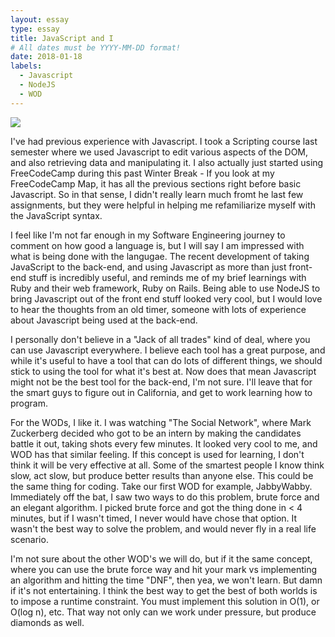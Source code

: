 ```yaml
---
layout: essay
type: essay
title: JavaScript and I
# All dates must be YYYY-MM-DD format!
date: 2018-01-18
labels:
  - Javascript
  - NodeJS
  - WOD
---
```


<img class="ui tiny left circular floated image" src="https://www.planet-source-code.com/vb/2010Redesign/images/LangugeHomePages/HTML5_CSS_JavaScript.png">

I've had previous experience with Javascript. I took a Scripting course last semester where we used Javascript to edit various aspects of the DOM, and also retrieving data and manipulating it. I also actually just started using FreeCodeCamp during this past Winter Break - If you look at my FreeCodeCamp Map, it has all the previous sections right before basic Javascript. So in that sense, I didn't really learn much fromt he last few assignments, but they were helpful in helping me refamiliarize myself with the JavaScript syntax.

I feel like I'm not far enough in my Software Engineering journey to comment on how good a language is, but I will say I am impressed with what is being done with the langugae. The recent development of taking JavaScript to the back-end, and using Javascript as more than just front-end stuff is incredibly useful, and reminds me of my brief learnings with Ruby and their web framework, Ruby on Rails. Being able to use NodeJS to bring Javascript out of the front end stuff looked very cool, but I would love to hear the thoughts from an old timer, someone with lots of experience about Javascript being used at the back-end. 

I personally don't believe in a "Jack of all trades" kind of deal, where you can use Javascript everywhere. I believe each tool has a great purpose, and while it's useful to have a tool that can do lots of different things, we should stick to using the tool for what it's best at. Now does that mean Javascript might not be the best tool for the back-end, I'm not sure. I'll leave that for the smart guys to figure out in California, and get to work learning how to program. 

For the WODs, I like it. I was watching "The Social Network", where Mark Zuckerberg decided who got to be an intern by making the candidates battle it out, taking shots every few minutes. It looked very cool to me, and WOD has that similar feeling. If this concept is used for learning, I don't think it will be very effective at all. Some of the smartest people I know think slow, act slow, but produce better results than anyone else. This could be the same thing for coding. Take our first WOD for example, JabbyWabby. Immediately off the bat, I saw two ways to do this problem, brute force and an elegant algorithm. I picked brute force and got the thing done in < 4 minutes, but if I wasn't timed, I never would have chose that option. It wasn't the best way to solve the problem, and would never fly in a real life scenario.

I'm not sure about the other WOD's we will do, but if it the same concept, where you can use the brute force way and hit your mark vs implementing an algorithm and hitting the time "DNF", then yea, we won't learn. But damn if it's not entertaining. I think the best way to get the best of both worlds is to impose a runtime constraint. You must implement this solution in O(1), or O(log n), etc. That way not only can we work under pressure, but produce diamonds as well.